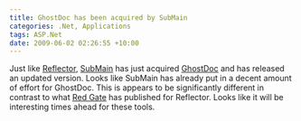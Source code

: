 ```yaml
---
title: GhostDoc has been acquired by SubMain
categories: .Net, Applications
tags: ASP.Net
date: 2009-06-02 02:26:55 +10:00
---
```


Just like [Reflector][0], [SubMain][1] has just acquired [GhostDoc][2] and has released an updated version. Looks like SubMain has already put in a decent amount of effort for GhostDoc. This is appears to be significantly different in contrast to what [Red Gate][3] has published for Reflector. Looks like it will be interesting times ahead for these tools.

[0]: /2008/08/20/red-gate-picks-up-reflector/
[1]: http://submain.com/
[2]: http://weblogs.asp.net/rweigelt/archive/2009/06/01/7104846.aspx
[3]: http://www.red-gate.com/
